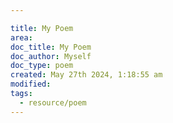 ```yaml
---

title: My Poem
area:
doc_title: My Poem
doc_author: Myself
doc_type: poem
created: May 27th 2024, 1:18:55 am
modified: 
tags:
  - resource/poem
---
```

